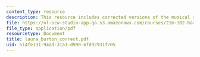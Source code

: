 ```yaml
---
content_type: resource
description: This resource includes corrected versions of the musical rhythms.
file: https://ol-ocw-studio-app-qa.s3.amazonaws.com/courses/21m-302-harmony-and-counterpoint-ii-spring-2005/514fe13194ad31a1d9906fdd2931f705_laura_burton_correct.pdf
file_type: application/pdf
resourcetype: Document
title: laura_burton_correct.pdf
uid: 514fe131-94ad-31a1-d990-6fdd2931f705
---
```

